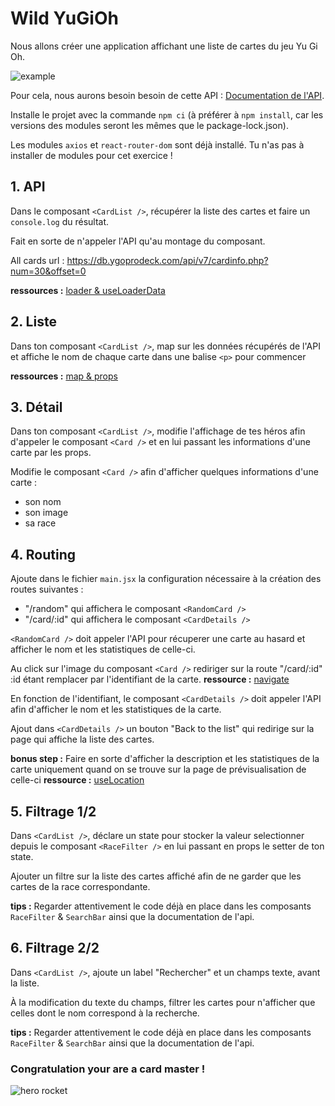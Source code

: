 # Wild YuGiOh

Nous allons créer une application affichant une liste de cartes du jeu Yu Gi Oh.

![example](./public/screen-capture.gif)

Pour cela, nous aurons besoin besoin de cette API : [Documentation de l'API](https://ygoprodeck.com/api-guide/).

Installe le projet avec la commande `npm ci` (à préférer à `npm install`, car les versions des modules seront les mêmes que le package-lock.json).

Les modules `axios` et `react-router-dom` sont déjà installé. Tu n'as pas à installer de modules pour cet exercice !

## 1. API

Dans le composant `<CardList />`, récupérer la liste des cartes et faire un `console.log` du résultat.

Fait en sorte de n'appeler l'API qu'au montage du composant.

All cards url : https://db.ygoprodeck.com/api/v7/cardinfo.php?num=30&offset=0

**ressources :** [loader & useLoaderData](https://medium.com/@younusraza909/loaders-in-react-router-71558c2988eb)

## 2. Liste

Dans ton composant `<CardList />`, map sur les données récupérés de l'API et affiche le nom de chaque carte dans une balise `<p>` pour commencer

**ressources :** [map & props](https://www.freecodecamp.org/news/how-to-render-lists-in-react/)

## 3. Détail

Dans ton composant `<CardList />`, modifie l'affichage de tes héros afin d'appeler le composant `<Card />` et en lui passant les informations d'une carte par les props.

Modifie le composant `<Card />` afin d'afficher quelques informations d'une carte :

- son nom
- son image
- sa race

## 4. Routing

Ajoute dans le fichier `main.jsx` la configuration nécessaire à la création des routes suivantes :

- "/random" qui affichera le composant `<RandomCard />`
- "/card/:id" qui affichera le composant `<CardDetails />`

`<RandomCard />` doit appeler l'API pour récuperer une carte au hasard et afficher le nom et les statistiques de celle-ci.

Au click sur l'image du composant `<Card />` rediriger sur la route "/card/:id" :id étant remplacer par l'identifiant de la carte. 
**ressource :** [navigate](https://reactrouter.com/en/main/hooks/use-navigate)

En fonction de l'identifiant, le composant `<CardDetails />` doit appeler l'API afin d'afficher le nom et les statistiques de la carte.

Ajout dans `<CardDetails />` un bouton "Back to the list" qui  redirige sur la page qui affiche la liste des cartes.

**bonus step  :** Faire en sorte d'afficher la description et les statistiques de la carte uniquement quand on se trouve sur la page de prévisualisation de celle-ci 
**ressource :** [useLocation](https://reactrouter.com/en/main/hooks/use-location)

## 5. Filtrage 1/2

Dans `<CardList />`, déclare un state pour stocker la valeur selectionner depuis le composant `<RaceFilter />` en lui passant en props le setter de ton state.

Ajouter un filtre sur la liste des cartes affiché afin de ne garder que les cartes de la race correspondante.

**tips :** Regarder attentivement le code déjà en place dans les composants `RaceFilter` & `SearchBar` ainsi que la documentation de l'api.

## 6. Filtrage 2/2

Dans `<CardList />`, ajoute un label "Rechercher" et un champs texte, avant la liste.

À la modification du texte du champs, filtrer les cartes pour n'afficher que celles dont le nom correspond à la recherche.

**tips :** Regarder attentivement le code déjà en place dans les composants `RaceFilter` & `SearchBar` ainsi que la documentation de l'api.


### Congratulation your are a card master !
![hero rocket](https://cdn5.vectorstock.com/i/1000x1000/46/34/super-hero-business-man-flying-riding-a-rocket-vector-29594634.jpg)
